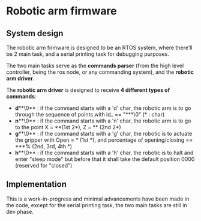 # Robotic arm firmware 

## System design

The robotic arm firmware is designed to be an RTOS system, where there'll be 2 main task, and a serial printing task for debugging purposes.

The two main tasks serve as the **commands parser** (from the high level controller, being the ros node, or any commanding system), and the **robotic arm driver**.

The **robotic arm driver** is designed to receive **4 different types of commands**:

- **d****\0** : if the command starts with a 'd' char, the robotic arm is to go through the sequence of points with id_ == "***\0" (\* : char)
- **n****\0** : if the command starts with a 'n' char, the robotic arm is to go to the point X = \*\*(1st 2\*), Z = \*\* (2nd 2\*)
- **g****\0** : if the command starts with a 'g' char, the robotic is to actuate the gripper with Open = \* (1st \*), and percentage of opening/closing == \*\*\*% (2nd, 3rd, 4th \*)
- **h****\0** : if the command starts with a 'h' char, the robotic is to halt and enter "sleep mode" but before that it shall take the default position 0000 (reserved for "closed")
 
## Implementation

This is a work-in-progress and minimal advancements have been made in the code, except for the serial printing task, the two main tasks are still in dev phase.
